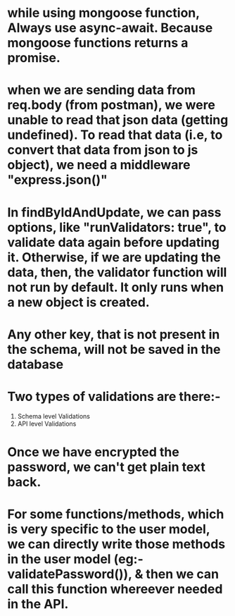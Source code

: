 # while using mongoose function, Always use async-await. Because mongoose functions returns a promise.

# when we are sending data from req.body (from postman), we were unable to read that json data (getting undefined). To read that data (i.e, to convert that data from json to js object), we need a middleware "express.json()"

# In findByIdAndUpdate, we can pass options, like "runValidators: true", to validate data again before updating it. Otherwise, if we are updating the data, then, the validator function will not run by default. It only runs when a new object is created.

# Any other key, that is not present in the schema, will not be saved in the database

# Two types of validations are there:-
1. Schema level Validations
2. API level Validations

# Once we have encrypted the password, we can't get plain text back.

# For some functions/methods, which is very specific to the user model, we can directly write those methods in the user model (eg:- validatePassword()), & then we can call this function whereever needed in the API.
